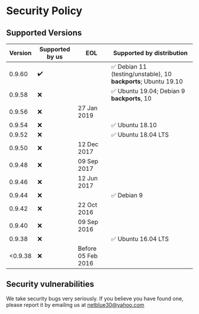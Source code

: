# Security Policy

## Supported Versions

| Version | Supported by us    | EOL  | Supported by distribution |
| ------- | ------------------ | ---- | ---------------------------
| 0.9.60  | :heavy_check_mark: |      | :white_check_mark: Debian 11 (testing/unstable), 10 **backports**; Ubuntu 19.10
| 0.9.58  | :x:                |      | :white_check_mark: Ubuntu 19.04; Debian 9 **backports**, 10
| 0.9.56  | :x:                | 27 Jan 2019 |
| 0.9.54  | :x:                |      | :white_check_mark: Ubuntu 18.10
| 0.9.52  | :x:                |      | :white_check_mark: Ubuntu 18.04 LTS
| 0.9.50  | :x:                | 12 Dec 2017 |
| 0.9.48  | :x:                | 09 Sep 2017 |
| 0.9.46  | :x:                | 12 Jun 2017 |
| 0.9.44  | :x:                |      | :white_check_mark: Debian 9
| 0.9.42  | :x:                | 22 Oct 2016     |
| 0.9.40  | :x:                | 09 Sep 2016     |
| 0.9.38  | :x:                |      | :white_check_mark: Ubuntu 16.04 LTS
| <0.9.38 | :x:                | Before 05 Feb 2016 |

## Security vulnerabilities

We take security bugs very seriously. If you believe you have found one, please report it by emailing us at netblue30@yahoo.com
